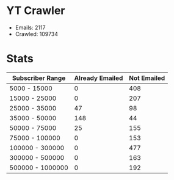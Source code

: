 # YT Crawler
- Emails: 2117
- Crawled: 109734

# Stats
| Subscriber Range  | Already Emailed | Not Emailed |
|-------|-------|-------|
| 5000 - 15000 | 0 | 408 |
| 15000 - 25000 | 0 | 207 |
| 25000 - 35000 | 47 | 98 |
| 35000 - 50000 | 148 | 44 |
| 50000 - 75000 | 25 | 155 |
| 75000 - 100000 | 0 | 153 |
| 100000 - 300000 | 0 | 477 |
| 300000 - 500000 | 0 | 163 |
| 500000 - 1000000 | 0 | 192 |
